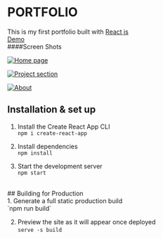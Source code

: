 # PORTFOLIO
This is my first portfolio built with [React js][1]<br/>
[Demo][2]<br/>
####Screen Shots

[![Home page](https://i.imgur.com/fO8NLJR.png "Home page")](paramjeet.netlify.app "Home page")

[![Project section](https://i.imgur.com/KWrEK3F.png "Project section")](paramjeet.netlify.app "Project section")

[![About ](https://i.imgur.com/xlWEPVt.png "About ")](paramjeet.netlify/about "About ")

## Installation & set up
1. Install the Create React App CLI<br />
`npm i create-react-app`

2. Install dependencies<br>
`npm install`

3. Start the development server<br>
`npm start`
<br>
## Building for Production<br>
1. Generate a full static production build<br>
`npm run build`

2. Preview the site as it will appear once deployed<br>
`serve -s build`

[1]: https://reactjs.org/ "React"
[2]: http://paramjeet.netlify.app "Demo"
